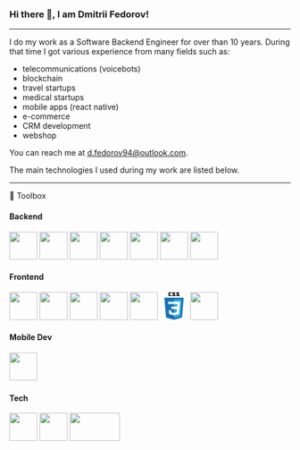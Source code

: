 ### Hi there 👋, I am Dmitrii Fedorov!

---

I do my work as a Software Backend Engineer for over than 10 years. During that time I got various experience from many fields such as:
- telecommunications (voicebots)
- blockchain
- travel startups
- medical startups
- mobile apps (react native)
- e-commerce
- CRM development
- webshop

You can reach me at <d.fedorov94@outlook.com>. 

The main technologies I used during my work are listed below.

---

🧰 Toolbox

#### Backend
<img src="https://cdn.worldvectorlogo.com/logos/golang-1.svg" width="50" height="50" /> <img src="https://cdn.worldvectorlogo.com/logos/php-1.svg" width="50" height="50" /> <img src="https://cdn.worldvectorlogo.com/logos/yii.svg" width="50" height="50" /> <img src="https://cdn.worldvectorlogo.com/logos/laravel-2.svg" width="50" height="50" /> <img src="https://cdn.worldvectorlogo.com/logos/docker-3.svg" width="50" height="50" /> <img src="https://cdn.worldvectorlogo.com/logos/aws-2.svg" width="50" height="50" />  <img src="https://cdn.worldvectorlogo.com/logos/google-cloud-3.svg" width="50" height="50" /> 



#### Frontend
<img src="https://cdn.worldvectorlogo.com/logos/logo-javascript.svg" width="50" height="50"/> <img src="https://cdn.worldvectorlogo.com/logos/typescript-2.svg" width="50" height="50" /> <img src="https://cdn.worldvectorlogo.com/logos/react-2.svg" width="50" height="50" /> <img src="https://cdn.worldvectorlogo.com/logos/angular-icon-1.svg" width="50" height="50" /> <img src="https://cdn.worldvectorlogo.com/logos/vue-js-1.svg" width="50" height="50" /> <img src="https://raw.githubusercontent.com/devicons/devicon/9f4f5cdb393299a81125eb5127929ea7bfe42889/icons/css3/css3-original-wordmark.svg" width="50" height="50" /> <img src="https://cdn.jsdelivr.net/gh/devicons/devicon/icons/html5/html5-original-wordmark.svg" width="50" height="50" />  

#### Mobile Dev
<img src="https://cdn.worldvectorlogo.com/logos/react-native-1.svg" width="50" height="50"/>

#### Tech
<img src="https://cdn.worldvectorlogo.com/logos/git-icon.svg" width="50" height="50" /> <img src="https://cdn.worldvectorlogo.com/logos/jetbrains-1.svg" width="50" height="50" /> <img src="https://cdn.worldvectorlogo.com/logos/bash-1.svg" width="90" height="50" />

<!--
**aeltanawy/aeltanawy** is a ✨ _special_ ✨ repository because its `README.md` (this file) appears on your GitHub profile.

Here are some ideas to get you started:

- 🔭 I’m currently working on ...
- 🌱 I’m currently learning ...
- 👯 I’m looking to collaborate on ...
- 🤔 I’m looking for help with ...
- 💬 Ask me about ...
- 📫 How to reach me: ...
- ⚡ Fun fact: ...
-->
